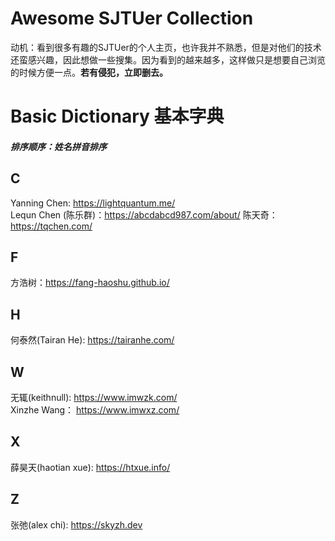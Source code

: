 # Awesome SJTUer Collection
动机：看到很多有趣的SJTUer的个人主页，也许我并不熟悉，但是对他们的技术还蛮感兴趣，因此想做一些搜集。因为看到的越来越多，这样做只是想要自己浏览的时候方便一点。**若有侵犯，立即删去。**
</br>
# Basic Dictionary 基本字典
##### 排序顺序：姓名拼音排序
## C
Yanning Chen: https://lightquantum.me/ </br>
Lequn Chen (陈乐群)：https://abcdabcd987.com/about/
陈天奇：https://tqchen.com/
## F
方浩树：https://fang-haoshu.github.io/
## H
何泰然(Tairan He): https://tairanhe.com/
## W
无辄(keithnull): https://www.imwzk.com/ </br>
Xinzhe Wang： https://www.imwxz.com/ 
## X
薛昊天(haotian xue): https://htxue.info/ </br>

## Z

张弛(alex chi): https://skyzh.dev </br>


